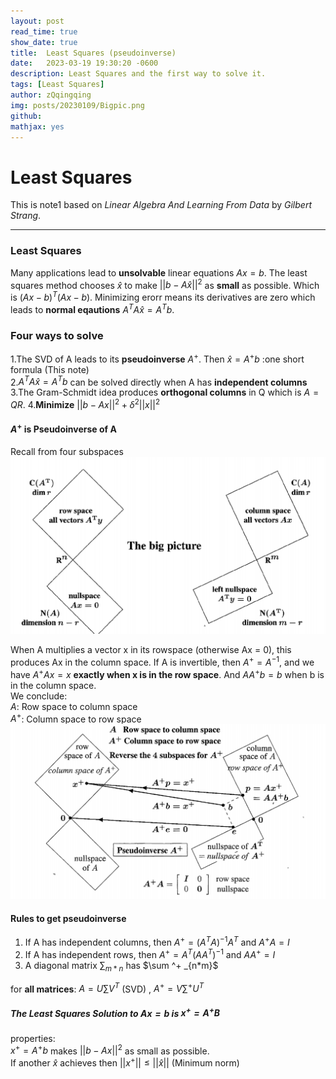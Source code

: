 ```yaml
---
layout: post
read_time: true
show_date: true
title:  Least Squares (pseudoinverse)
date:   2023-03-19 19:30:20 -0600
description: Least Squares and the first way to solve it.
tags: [Least Squares]
author: zQqingqing
img: posts/20230109/Bigpic.png 
github:  
mathjax: yes
---
```

# Least Squares

This is note1 based on  *Linear Algebra And Learning From Data* by *Gilbert Strang*.

---

### Least Squares
Many applications lead to **unsolvable** linear equations $Ax=b$. The least squares method chooses $\hat x$ to make $||b-A\hat x||^2$ as **small** as possible.    Which is $(Ax-b)^T(Ax-b)$. Minimizing erorr means its derivatives are zero which leads to **normal eqautions** $A^TA\hat x=A^Tb$.   

### Four ways to solve  
1.The SVD of A leads to its **pseudoinverse** $A^+$. Then $\hat x = A^+b$ :one short formula (This note)  
2.$A^TA\hat x=A^Tb$ can be solved directly when A has **independent columns**  
3.The Gram-Schmidt idea produces **orthogonal columns** in Q which is $A=QR$.
4.**Minimize** $||b-Ax||^2 + \delta^2||x||^2$ 
#### $A^+$ is Pseudoinverse of A

Recall from four subspaces
![1](./assets/img/posts/20230109/foursubspaces.png)

When A multiplies a vector x in its rowspace (otherwise Ax = 0), this produces Ax in the column space. If A is invertible, then $A^+ =A^{-1}$, and we have $A^+Ax=x$ **exactly when x is in the row space**. And $AA^+b=b$ when b is in the column space.  
We conclude:  
$A$: Row space to column space  
$A^+$: Column space to row space  
![2](./assets/img/posts/20230109/A.png)

#### Rules to get pseudoinverse
1. If A has independent columns, then $A^+=(A^TA)^{-1}A^T$ and $A^+A=I$
2. If A has independent rows, then $A^+=A^T(AA^T)^{-1}$ and $AA^+=I$
3. A diagonal matrix $\sum_{m*n}$     has    $\sum ^+ _{n*m}$  

for **all matrices**: $A=U\sum V^T$ (SVD) , $A^+=V\sum^+U^T$

##### The Least Squares Solution to $Ax=b$ is $x^+ = A^+B$  
properties:  
$x^+=A^+b$ makes $||b-Ax||^2$ as small as possible.  
If another $\hat x$ achieves then $||x^+||\le||\hat x||$ (Minimum norm)
